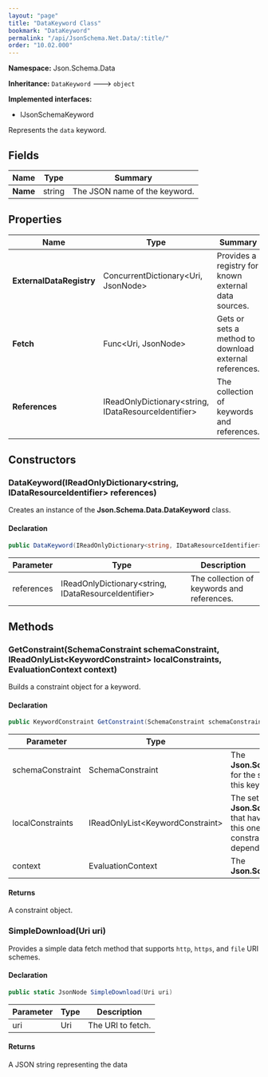 ```yaml
---
layout: "page"
title: "DataKeyword Class"
bookmark: "DataKeyword"
permalink: "/api/JsonSchema.Net.Data/:title/"
order: "10.02.000"
---
```

**Namespace:** Json.Schema.Data

**Inheritance:**
`DataKeyword`
 🡒 
`object`

**Implemented interfaces:**

- IJsonSchemaKeyword

Represents the `data` keyword.

## Fields

| Name | Type | Summary |
|---|---|---|
| **Name** | string | The JSON name of the keyword. |

## Properties

| Name | Type | Summary |
|---|---|---|
| **ExternalDataRegistry** | ConcurrentDictionary\<Uri, JsonNode\> | Provides a registry for known external data sources. |
| **Fetch** | Func\<Uri, JsonNode\> | Gets or sets a method to download external references. |
| **References** | IReadOnlyDictionary\<string, IDataResourceIdentifier\> | The collection of keywords and references. |

## Constructors

### DataKeyword(IReadOnlyDictionary\<string, IDataResourceIdentifier\> references)

Creates an instance of the **Json.Schema.Data.DataKeyword** class.

#### Declaration

```c#
public DataKeyword(IReadOnlyDictionary<string, IDataResourceIdentifier> references)
```

| Parameter | Type | Description |
|---|---|---|
| references | IReadOnlyDictionary\<string, IDataResourceIdentifier\> | The collection of keywords and references. |


## Methods

### GetConstraint(SchemaConstraint schemaConstraint, IReadOnlyList\<KeywordConstraint\> localConstraints, EvaluationContext context)

Builds a constraint object for a keyword.

#### Declaration

```c#
public KeywordConstraint GetConstraint(SchemaConstraint schemaConstraint, IReadOnlyList<KeywordConstraint> localConstraints, EvaluationContext context)
```

| Parameter | Type | Description |
|---|---|---|
| schemaConstraint | SchemaConstraint | The **Json.Schema.SchemaConstraint** for the schema object that houses this keyword. |
| localConstraints | IReadOnlyList\<KeywordConstraint\> | The set of other **Json.Schema.KeywordConstraint**s that have been processed prior to this one. Will contain the constraints for keyword dependencies. |
| context | EvaluationContext | The **Json.Schema.EvaluationContext**. |


#### Returns

A constraint object.

### SimpleDownload(Uri uri)

Provides a simple data fetch method that supports `http`, `https`, and `file` URI schemes.

#### Declaration

```c#
public static JsonNode SimpleDownload(Uri uri)
```

| Parameter | Type | Description |
|---|---|---|
| uri | Uri | The URI to fetch. |


#### Returns

A JSON string representing the data

